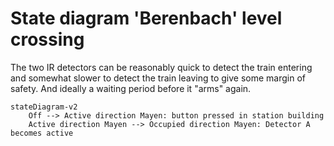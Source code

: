 # State diagram 'Berenbach' level crossing

The two IR detectors can be reasonably quick to detect the train entering and
somewhat slower to detect the train leaving to give some margin of safety. And
ideally a waiting period before it "arms" again.

```mermaid
stateDiagram-v2
    Off --> Active direction Mayen: button pressed in station building
	Active direction Mayen --> Occupied direction Mayen: Detector A becomes active

```
